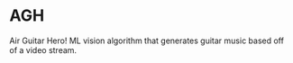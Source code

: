 # AGH
Air Guitar Hero! ML vision algorithm that generates guitar music based off of a video stream.
